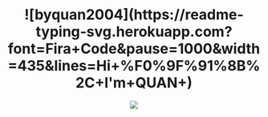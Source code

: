 <h1 align="center">
  ![byquan2004](https://readme-typing-svg.herokuapp.com?font=Fira+Code&pause=1000&width=435&lines=Hi+%F0%9F%91%8B%2C+I'm+QUAN+)
</h1>

<div align="center">
  <picture>
    <source
      srcset="https://github-readme-stats.vercel.app/api?username=byquan2004&show_icons=true&theme=dark"
      media="(prefers-color-scheme: dark)"
    />
    <source
      srcset="https://github-readme-stats.vercel.app/api?username=byquan2004&show_icons=true"
      media="(prefers-color-scheme: light), (prefers-color-scheme: no-preference)"
    />
    <img src="https://github-readme-stats.vercel.app/api?username=byquan2004&show_icons=true" />
  </picture>
</div>
